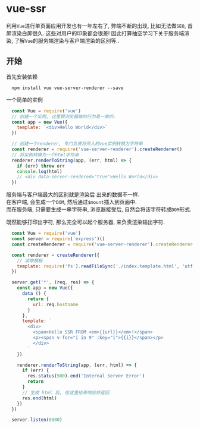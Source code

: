 # vue-ssr

利用`Vue`进行单页面应用开发也有一年左右了, 弊端不断的出现, 比如无法做`SEO`, 首屏渲染白屏很久. 这些对用户的印象都会很差!
因此打算抽空学习下关于服务端渲染, 了解`Vue`的服务端渲染与客户端渲染的区别等..

## 开始
首先安装依赖
```shell
  npm install vue vue-server-renderer --save
```

一个简单的实例
```js
  const Vue = require('vue')
  // 创建一个实例, 这里跟浏览器端的行为是一致的.
  const app = new Vue({
    template: `<div>Hello World</div>`
  })

  // 创建一个renderer, 专门负责将传入的vue实例转换为字符串
  const renderer = require('vue-server-renderer').createRenderer()
  // 将实例转换为一个html字符串
  renderer.renderToString(app, (err, html) => {
    if (err) throw err
    console.log(html)
    // <div data-server-rendered="true">Hello World</div>
  })
```
服务端与客户端最大的区别就是渲染后 出来的数据不一样.  
在客户端, 会生成一个`DOM`, 然后通过`$mount`插入到页面中.  
而在服务端, 只需要生成一串字符串, 浏览器接受后, 自然会将该字符转成`DOM`形式.

既然能够打印出字符, 那么完全可以起个服务器, 来负责渲染输出字符.
```js
  const Vue = require('vue')
  const server = require('express')()
  const createRenderer = require('vue-server-renderer').createRenderer

  const renderer = createRenderer({
    // 读取模板
    template: require('fs').readFileSync('./index.template.html', 'utf-8')
  })

  server.get('*', (req, res) => {
    const app = new Vue({
      data () {
        return {
          url: req.hostname
        }
      },
      template: `
        <div>
          <span>Hello SSR FROM <em>{{url}}</em>!</span>
          <p><span v-for="i in 9" :key="i">{{i}}</span></p>
          </div>
        `
    })

    renderer.renderToString(app, (err, html) => {
      if (err) {
        res.status(500).end('Internal Server Error')
        return
      }
      // 生成 html 后, 在这里结束响应并返回
      res.end(html)
    })
  })

  server.listen(8080)
```
